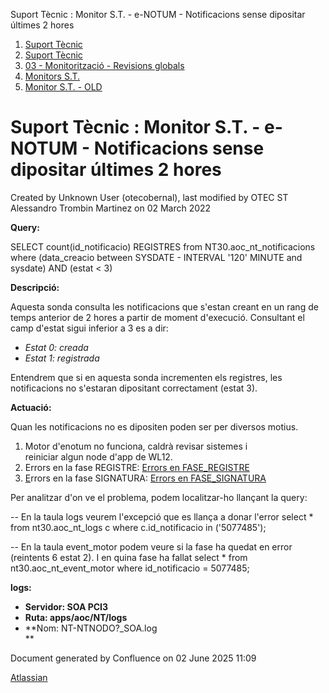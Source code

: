 Suport Tècnic : Monitor S.T. - e-NOTUM - Notificacions sense dipositar últimes 2 hores  

1.  [Suport Tècnic](index.html)
2.  [Suport Tècnic](13893782.html)
3.  [03 - Monitorització - Revisions globals](26313327.html)
4.  [Monitors S.T.](Monitors-S.T._41522177.html)
5.  [Monitor S.T. - OLD](Monitor-S.T.---OLD_118555256.html)

Suport Tècnic : Monitor S.T. - e-NOTUM - Notificacions sense dipositar últimes 2 hores
======================================================================================

Created by Unknown User (otecobernal), last modified by OTEC ST Alessandro Trombin Martinez on 02 March 2022

**Query:**

SELECT count(id\_notificacio) REGISTRES
from NT30.aoc\_nt\_notificacions
where (data\_creacio between SYSDATE - INTERVAL '120' MINUTE and sysdate)
AND (estat < 3)

**Descripció:** 

Aquesta sonda consulta les notificacions que s'estan creant en un rang de temps anterior de 2 hores a partir de moment d'execució. Consultant el camp d'estat sigui inferior a 3 es a dir: 

*   _Estat 0: creada_
*   _Estat 1: registrada_

Entendrem que si en aquesta sonda incrementen els registres, les notificacions no s'estaran dipositant correctament (estat 3). 

  

**Actuació:** 

Quan les notificacions no es dipositen poden ser per diversos motius.

1.  Motor d'enotum no funciona, caldrà revisar sistemes i reiniciar algun node d'app de WL12.
2.  Errors en la fase REGISTRE: [Errors en FASE\_REGISTRE](Errors-en-FASE_REGISTRE_36340660.html)
3.  [E](https://steps.everis.com/confluence/display/AOC/eNOTUM+-+Error+en+fase+de+signatura+-+Per+certificat+caducat)rrors en la fase SIGNATURA: [Errors en FASE\_SIGNATURA](Errors-en-FASE_SIGNATURA_36340699.html)

Per analitzar d'on ve el problema, podem localitzar-ho llançant la query:

\-- En la taula logs veurem l'excepció que es llança a donar l'error
select \*
from nt30.aoc\_nt\_logs c
where c.id\_notificacio in ('5077485');
 
 
-- En la taula event\_motor podem veure si la fase ha quedat en error (reintents 6 estat 2). I en quina fase ha fallat
select \*
from nt30.aoc\_nt\_event\_motor
where id\_notificacio = 5077485;

  

**logs:** 

*   **Servidor: SOA PCI3**
*   **Ruta: apps/aoc/NT/logs**
*   **Nom: NT-NTNODO?\_SOA.log  
    **

Document generated by Confluence on 02 June 2025 11:09

[Atlassian](http://www.atlassian.com/)